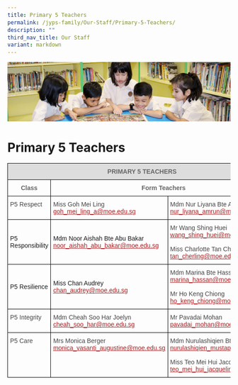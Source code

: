 ```yaml
---
title: Primary 5 Teachers
permalink: /jyps-family/Our-Staff/Primary-5-Teachers/
description: ""
third_nav_title: Our Staff
variant: markdown
---
```

![](/images/banner.gif)

Primary 5 Teachers
==================

<style type="text/css">
.tg  {border-collapse:collapse;border-spacing:0;}
.tg td{border-color:black;border-style:solid;border-width:1px;font-family:Arial, sans-serif;font-size:14px;
  overflow:hidden;padding:10px 5px;word-break:normal;}
.tg th{border-color:black;border-style:solid;border-width:1px;font-family:Arial, sans-serif;font-size:14px;
  font-weight:normal;overflow:hidden;padding:10px 5px;word-break:normal;}
.tg .tg-a4yv{background-color:#DDD;color:#666;font-weight:bold;text-align:center;vertical-align:top}
.tg .tg-hvnt{color:#666;text-align:center;vertical-align:top}
.tg .tg-0qja{color:#A52023;text-align:left;text-decoration:underline;vertical-align:top}
.tg .tg-lpmw{color:#666;font-weight:bold;text-align:center;vertical-align:top}
.tg .tg-que8{color:#454545;text-align:left;vertical-align:top}
</style>
<table class="tg">
<thead>
  <tr>
    <th class="tg-a4yv" colspan="3">PRIMARY 5 TEACHERS<span style="color:#666;background-color:#DDD"> </span></th>
  </tr>
</thead>
<tbody>
  <tr>
    <td class="tg-lpmw"> Class</td>
    <td class="tg-lpmw" colspan="2">Form Teachers</td>
  </tr>
  <tr>
    <td class="tg-que8"> P5 Respect</td>
    <td class="tg-que8"> Miss Goh Mei Ling<br> <a href="mailto:goh_mei_ling_a@moe.edu.sg"><span style="text-decoration:underline;color:#A52023">goh_mei_ling_a@moe.edu.sg</span></a><br></td>
    <td class="tg-que8"> Mdm Nur Liyana Bte Amrun<br> <a href="mailto:nur_liyana_amrun@moe.edu.sg"><span style="text-decoration:underline;color:#A52023">nur_liyana_amrun@moe.edu.sg</span></a><br></td>
  </tr>
  <tr>
    <td class="tg-0lj4"> P5 Responsibility</td>
    <td class="tg-0lj4"> Mdm Noor Aishah Bte Abu Bakar<br><a href="mailto:noor_aishah_abu_bakar@moe.edu.sg"><span style="text-decoration:underline;color:#A52023">noor_aishah_abu_bakar@moe.edu.sg</span></a><br></td>
    <td class="tg-que8"> Mr Wang Shing Huei<br> <a href="mailto:wang_shing_huei@moe.edu.sg"><span style="text-decoration:underline;color:#A52023">wang_shing_huei@moe.edu.sg</span></a><br><br> Miss Charlotte Tan Cher Ling<br> <a href="mailto:tan_cherling@moe.edu.sg"><span style="text-decoration:underline;color:#A52023">tan_cherling@moe.edu.sg</span></a></td>
  </tr>
  <tr>
    <td class="tg-0lj4"> P5 Resilience</td>
    <td class="tg-0lj4"> Miss Chan Audrey<br> <a href="mailto:chan_audrey@moe.edu.sg"><span style="text-decoration:underline;color:#A52023">chan_audrey@moe.edu.sg</span></a><br></td>
    <td class="tg-que8"> Mdm Marina Bte Hassan<br> <a href="mailto:marina_hassan@moe.edu.sg"><span style="text-decoration:underline;color:#A52023">marina_hassan@moe.edu.sg</span></a><br><br> Mr Ho Keng Chiong&nbsp;<br> <a href="mailto:ho_keng_chiong@moe.edu.sg"><span style="text-decoration:underline;color:#A52023">ho_keng_chiong@moe.edu.sg</span></a> </td>
  </tr>
  <tr>
    <td class="tg-que8"> P5 Integrity</td>
    <td class="tg-que8"> Mdm Cheah Soo Har Joelyn<br> <a href="mailto:cheah_soo_har@moe.edu.sg"><span style="text-decoration:underline;color:#A52023">cheah_soo_har@moe.edu.sg</span></a><br></td>
    <td class="tg-que8"> Mr Pavadai Mohan <br> <a href="mailto:pavadai_mohan@moe.edu.sg"><span style="text-decoration:underline;color:#A52023">pavadai_mohan@moe.edu.sg</span></a><br></td>
  </tr>
  <tr>
    <td class="tg-que8"> P5 Care</td>
    <td class="tg-que8"> Mrs Monica Berger<br> <a href="mailto:monica_vasanti_augustine@moe.edu.sg"><span style="text-decoration:underline;color:#A52023">monica_vasanti_augustine@moe.edu.sg</span></a><br></td>
    <td class="tg-que8"> Mdm Nurulashiqien Bte Mustapa<br> <a href="mailto:nurulashiqien_mustapa@moe.edu.sg"><span style="text-decoration:underline;color:#A52023">nurulashiqien_mustapa@moe.edu.sg</span></a><br><br> Miss Teo Mei Hui Jacqueline&nbsp;<br> <a href="mailto:teo_mei_hui_jacqueline@moe.edu.sg"><span style="text-decoration:underline;color:#A52023">teo_mei_hui_jacqueline@moe.edu.sg</span></a> </td>
  </tr>
</tbody>
</table>